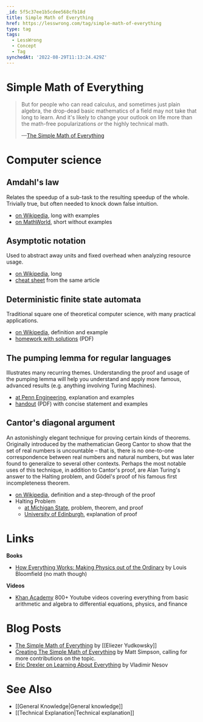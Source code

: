 ```yaml
---
_id: 5f5c37ee1b5cdee568cfb18d
title: Simple Math of Everything
href: https://lesswrong.com/tag/simple-math-of-everything
type: tag
tags:
  - LessWrong
  - Concept
  - Tag
synchedAt: '2022-08-29T11:13:24.429Z'
---
```

# Simple Math of Everything

> But for people who can read calculus, and sometimes just plain algebra, the drop-dead basic mathematics of a field may not take that long to learn. And it's likely to change your outlook on life more than the math-free popularizations *or* the highly technical math.
> 
> —[The Simple Math of Everything](http://lesswrong.com/lw/l7/the_simple_math_of_everything/)

Computer science
================

## Amdahl's law

Relates the speedup of a sub-task to the resulting speedup of the whole. Trivially true, but often needed to knock down false intuition.

*   [on Wikipedia](http://en.wikipedia.org/wiki/Amdahl%27s_law), long with examples
*   [on MathWorld](http://demonstrations.wolfram.com/AmdahlsLaw/), short without examples

## Asymptotic notation

Used to abstract away units and fixed overhead when analyzing resource usage.

*   [on Wikipedia](http://en.wikipedia.org/wiki/Big_O_notation), long
*   [cheat sheet](http://en.wikipedia.org/wiki/Big_O_notation#The_family_of_Bachmann.E2.80.93Landau_notations) from the same article

## Deterministic finite state automata

Traditional square one of theoretical computer science, with many practical applications.

*   [on Wikipedia](http://en.wikipedia.org/wiki/Deterministic_finite_state_machine), definition and example
*   [homework with solutions](http://www.cs.utexas.edu/users/cline/ear/automata/CS341-Fall-2004-Packet/2-Homework/Home04DetFSAs.pdf) (PDF)

## The pumping lemma for regular languages

Illustrates many recurring themes. Understanding the proof and usage of the pumping lemma will help you understand and apply more famous, advanced results (e.g. anything involving Turing Machines).

*   [at Penn Engineering](http://www.seas.upenn.edu/~cit596/notes/dave/pumping0.html), explanation and examples
*   [handout](http://mtc.epfl.ch/courses/TCS-2009/notes/5.pdf) (PDF) with concise statement and examples

## Cantor's diagonal argument

An astonishingly elegant technique for proving certain kinds of theorems. Originally introduced by the mathematician Georg Cantor to show that the set of real numbers is uncountable – that is, there is no one-to-one correspondence between real numbers and natural numbers, but was later found to generalize to several other contexts. Perhaps the most notable uses of this technique, in addition to Cantor's proof, are Alan Turing's answer to the Halting problem, and Gödel's proof of his famous first incompleteness theorem.

*   [on Wikipedia](http://en.wikipedia.org/wiki/Cantor%27s_diagonal_argument), definition and a step-through of the proof
*   Halting Problem
    *   [at Michigan State](http://www.cse.msu.edu/~torng/Classes/Archives/cps860.95/Documents/Halting/Halting.html), problem, theorem, and proof
    *   [University of Edinburgh](http://www.ling.ed.ac.uk/~gpullum/loopsnoop.html), explanation of proof

Links
=====

**Books**

*   [How Everything Works: Making Physics out of the Ordinary](http://www.amazon.com/How-Everything-Works-Physics-Ordinary/dp/047174817X/) by Louis Bloomfield (no math though)

**Videos**

*   [Khan Academy](http://www.khanacademy.org/) 800+ Youtube videos covering everything from basic arithmetic and algebra to differential equations, physics, and finance

Blog Posts
==========

*   [The Simple Math of Everything](http://lesswrong.com/lw/l7/the_simple_math_of_everything/) by [[Eliezer Yudkowsky]]
*   [Creating The Simple Math of Everything](http://lesswrong.com/lw/13f/creating_the_simple_math_of_everything/) by Matt Simpson, calling for more contributions on the topic.
*   [Eric Drexler on Learning About Everything](http://lesswrong.com/lw/gl/eric_drexler_on_learning_about_everything/) by Vladimir Nesov

See Also
========

*   [[General Knowledge|General knowledge]]
*   [[Technical Explanation|Technical explanation]]